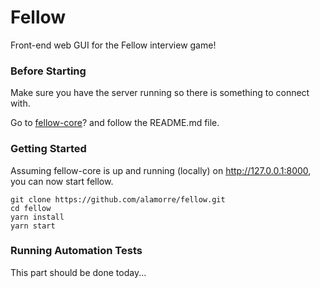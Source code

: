 # Fellow
Front-end web GUI for the Fellow interview game!

### Before Starting
Make sure you have the server running so there is something to connect with.

Go to [fellow-core](https://github.com/alamorre/fellow-core)? and follow the README.md file.

### Getting Started
Assuming fellow-core is up and running (locally) on http://127.0.0.1:8000, you can now start fellow.

```
git clone https://github.com/alamorre/fellow.git
cd fellow
yarn install
yarn start
```

### Running Automation Tests
This part should be done today...
